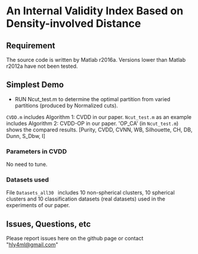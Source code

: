 # An Internal Validity Index Based on Density-involved Distance

## Requirement

The source code is written by Matlab r2016a. Versions lower than Matlab r2012a have not been tested.

## Simplest Demo

- RUN Ncut_test.m to determine the optimal partition from varied partitions (produced by Normalized cuts). 

`CVDD.m` includes Algorithm 1: CVDD in our paper.
`Ncut_test.m` as an example includes Algorithm 2: CVDD-OP in our paper.
'OP_CA' (in `Ncut_test.m`) shows the compared results. [Purity, CVDD, CVNN, WB, Silhouette, CH, DB, Dunn, S_Dbw, I]

### Parameters in CVDD

No need to tune.

### Datasets used

File `Datasets_all30 ` includes 10 non-spherical clusters, 10 spherical clusters and 10 classification datasets (real datasets) used in the experiments of our paper.


## Issues, Questions, etc

Please report issues here on the github page or contact "hly4ml@gmail.com"
